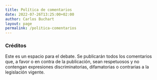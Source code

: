 ```yaml
---
title: Política de comentarios
date: 2022-07-26T13:25:00+02:00
author: Carlos Buchart
layout: page
permalink: /politica-comentarios
---
```

### Créditos

Este es un espacio para el debate. Se publicarán todos los comentarios que, a favor o en contra de la publicación, sean respetuosos y no contengan expresiones discriminatorias, difamatorias o contrarias a la legislación vigente.

